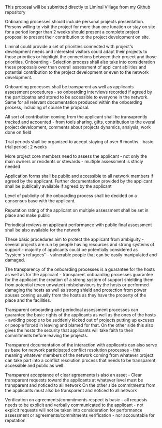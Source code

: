 This proposal will be submitted directly to Liminal Village from my Github repository 

Onboarding processes should include personal projects presentation. Persons willing to visit the project for more than one lunation or stay on site for a period longer than 2 weeks should present a complete project proposal to present their contribution to the project development on site.

Liminal could provide a set of priorities connected with project's development needs and interested visitors could adapt their projects to those priorities or highlight the connections between their project and those priorities.
Onboarding - Selection process shall also take into consideration these proposals over than overall assessment of applicant abilities and potential contribution to the project development or even to the network development.

Onboarding processes shall be transparent as well as applicants assessment procedures - so onboarding interviews recorded if agreed by the participatns and stored to be accessible to everyone in the network. Same for all relevant documentation produced within the onboarding process, including of course the proposal.

All sort of contribution coming from the applicant shall be transaprently tracked and accounted - from tools sharing, gifts, contribution to the overal project development, comments about projects dynamics, analysis, work done on field

Trial periods shall be organized to accept staying of over 6 months - basic trial period : 2 weeks

More project core members need to assess the applicant - not only the main owners or residents or stewards - multiple assessment is stricly needed

Application forms shall be public and accessible to all network members if agreed by the applicant. Further documentation provided by the applicant shall be publically available if agreed by the applicant 

Level of publicity of the onboarding process shall be decided on a consensus base with the applicant.

Reputation rating of the applicant on multiple assessment shall be set in place and make public 

Periodical reviews on applicant performance with public final assessment shall be also available for the network 

These basic procedures aim to protect the applicant from ambiguity - several projects are run by people having resources and strong systems of support - majority of applicants could be potentially considered as "system's refugees" - vulnerable people that can be easily manipulated and damaged.

The transparency of the onboarding processes is a guarantee for the hosts as well as for the applicant - transparent onboarding processes guarantee for the applicant the creation of a strong system of support shielding them from potential (even unwated) misbehaviours by the hosts or performed damaging the hosts as well as strong shield and protection from power abuses coming usually from the hosts as they have the property of the place and the facilities.

Transparent onboarding and periodical assessment processes can guarantee the basic rights of the applicants as well as the ones of the hosts - avoiding people to be suddenly kicked out of projects putting up excuses or people forced in leaving and blamed for that. On the other side this also gives the hosts the security that applicants will take faith to their commitments before leaving the projects.

Transparent documentation of the interaction with applicants can also serve as base for network participated conflict resolution processes - this meaning whatever members of the network coming from whatever project can take part into a conflict resolution process that needs to be transparent, accessible and public as well .

Transparent acceptance of clear agreements is also an asset - Clear transparent requests toward the applicants at whatever level must be transparent and noticed to all network 
On the other side commitments from the applicants must also be transparent and noticed to all network 

Verification on agreements/commitments respect is basic - all requests needs to be explicit and verbally communicated to the applicant - not explicit requests will not be taken into consideration for performance assessment or agreements/commitments verification - nor accountable for reputation 

